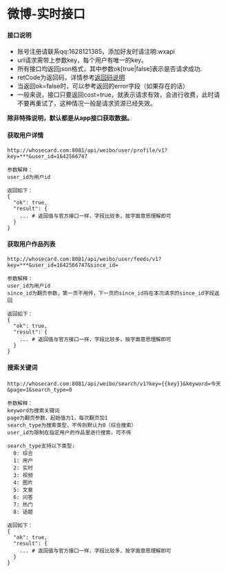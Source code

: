 # 微博-实时接口

#### 接口说明
* 账号注册请联系qq:1628121385，添加好友时请注明:wxapi
* url请求需带上参数key，每个用户有唯一的key。
* 所有接口均返回json格式，其中参数ok[true|false]表示是否请求成功.
* retCode为返回码，详情参考[返回码说明](https://github.com/iwoods100/wxapi-doc/blob/master/retcode.md)
* 当返回ok=false时，可以参考返回的error字段（如果存在的话）
* 一般来说，接口只要返回cost=true，就表示请求有效，会进行收费，此时请不要再重试了，这种情况一般是请求资源已经失效。

**除非特殊说明，默认都是从app接口获取数据。**

#### 获取用户详情
```
http://whosecard.com:8081/api/weibo/user/profile/v1?key=***&user_id=1642566747

参数解释：
user_id为用户id

返回如下：
{
  "ok": true,
  "result": {
    ... # 返回值与官方接口一样，字段比较多，按字面意思理解即可
  }
}
```

#### 获取用户作品列表
```
http://whosecard.com:8081/api/weibo/user/feeds/v1?key=***&user_id=1642566747&since_id=

参数解释：
user_id为用户id
since_id为翻页参数，第一页不用传，下一页的since_id将在本次请求的since_id字段返回

返回如下：
{
  "ok": true,
  "result": {
    ... # 返回值与官方接口一样，字段比较多，按字面意思理解即可
  }
}
```


#### 搜索关键词
```
http://whosecard.com:8081/api/weibo/search/v1?key={{key}}&keyword=今天&page=1&search_type=0

参数解释：
keyword为搜索关键词
page为翻页参数，起始值为1，每次翻页加1
search_type为搜索类型，不传则默认为0（综合搜索）
user_id为限制在指定用户的作品里进行搜索，可不传

search_type支持以下类型:
  0: 综合
  1: 用户
  2: 实时
  3: 视频
  4: 图片
  5: 文章
  6: 问答
  7: 热门
  8: 话题

返回如下：
{
  "ok": true,
  "result": {
    ... # 返回值与官方接口一样，字段比较多，按字面意思理解即可
  }
}
```
